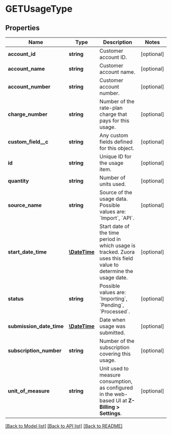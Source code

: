 # GETUsageType

## Properties
Name | Type | Description | Notes
------------ | ------------- | ------------- | -------------
**account_id** | **string** | Customer account ID. | [optional] 
**account_name** | **string** | Customer account name. | [optional] 
**account_number** | **string** | Customer account number. | [optional] 
**charge_number** | **string** | Number of the rate-plan charge that pays for this usage. | [optional] 
**custom_field__c** | **string** | Any custom fields defined for this object. | [optional] 
**id** | **string** | Unique ID for the usage item. | [optional] 
**quantity** | **string** | Number of units used. | [optional] 
**source_name** | **string** | Source of the usage data. Possible values are: &#x60;Import&#x60;, &#x60;API&#x60;. | [optional] 
**start_date_time** | [**\DateTime**](\DateTime.md) | Start date of the time period in which usage is tracked. Zuora uses this field value to determine the usage date. | [optional] 
**status** | **string** | Possible values are: &#x60;Importing&#x60;, &#x60;Pending&#x60;, &#x60;Processed&#x60;. | [optional] 
**submission_date_time** | [**\DateTime**](\DateTime.md) | Date when usage was submitted. | [optional] 
**subscription_number** | **string** | Number of the subscription covering this usage. | [optional] 
**unit_of_measure** | **string** | Unit used to measure consumption, as configured in the web-based UI at **Z-Billing &gt; Settings**. | [optional] 

[[Back to Model list]](../README.md#documentation-for-models) [[Back to API list]](../README.md#documentation-for-api-endpoints) [[Back to README]](../README.md)


